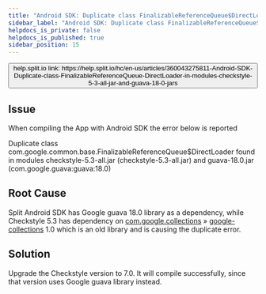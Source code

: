 ```yaml
---
title: "Android SDK: Duplicate class FinalizableReferenceQueue$DirectLoader in modules checkstyle-5.3-all.jar and guava-18.0.jar"
sidebar_label: "Android SDK: Duplicate class FinalizableReferenceQueue$DirectLoader in modules checkstyle-5.3-all.jar and guava-18.0.jar"
helpdocs_is_private: false
helpdocs_is_published: true
sidebar_position: 15
---
```


<p>
  <button style={{borderRadius:'8px', border:'1px', fontFamily:'Courier New', fontWeight:'800', textAlign:'left'}}> help.split.io link: https://help.split.io/hc/en-us/articles/360043275811-Android-SDK-Duplicate-class-FinalizableReferenceQueue-DirectLoader-in-modules-checkstyle-5-3-all-jar-and-guava-18-0-jars </button>
</p>

## Issue

When compiling the App with Android SDK the error below is reported

Duplicate class com.google.common.base.FinalizableReferenceQueue$DirectLoader found in modules checkstyle-5.3-all.jar (checkstyle-5.3-all.jar) and guava-18.0.jar (com.google.guava:guava:18.0) 
## Root Cause

Split Android SDK has Google guava 18.0 library as a dependency, while Checkstyle 5.3 has dependency on [com.google.collections](https://mvnrepository.com/artifact/com.google.collections) » [google-collections](https://mvnrepository.com/artifact/com.google.collections/google-collections) 1.0 which is an old library and is causing the duplicate error.

## Solution

Upgrade the Checkstyle version to 7.0. It will compile successfully, since that version uses Google guava library instead.